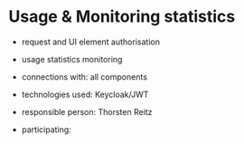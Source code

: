 # Usage & Monitoring statistics

- request and UI element authorisation
- usage statistics monitoring

- connections with: all components
- technologies used: Keycloak/JWT
- responsible person: Thorsten Reitz
- participating: